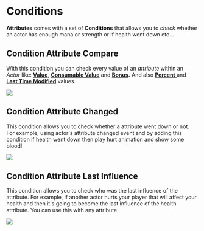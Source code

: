 # Conditions

&#x20;**Attributes** comes with a set of **Conditions** that allows you to _check_ whether an actor has enough mana or  strength or if health went down etc...

## Condition Attribute Compare

With this condition you can check every value of an _attribute_ within an _Actor_ like: [**Value**](https://njg.gitbook.io/gc-modules/\~/drafts/-LGYBUg5rvA5jswJTE97/primary/rpg/rpg/attributes#concepts), [**Consumable Value**](https://njg.gitbook.io/gc-modules/\~/drafts/-LGYBUg5rvA5jswJTE97/primary/rpg/rpg/attributes#concepts) and [**Bonus**](https://njg.gitbook.io/gc-modules/\~/drafts/-LGYBUg5rvA5jswJTE97/primary/rpg/rpg/attributes#concepts)**.** And also [**Percent** ](https://njg.gitbook.io/gc-modules/\~/drafts/-LGYBUg5rvA5jswJTE97/primary/rpg/rpg/attributes#concepts)and [**Last Time Modified**](https://njg.gitbook.io/gc-modules/\~/drafts/-LGYBUg5rvA5jswJTE97/primary/rpg/rpg/attributes#concepts) values.

![](../../../.gitbook/assets/attribute\_condition.gif)

## Condition Attribute Changed

This condition allows you to check whether a attribute went down or not. For example, using actor's attribute changed event and by adding this condition if health went down then play hurt animation and show some blood!

![](../../../.gitbook/assets/Attribute\_ActionsAndConditions\_01.png)

## Condition Attribute Last Influence

This condition allows you to check who was the last influence of the attribute. For example, if another actor hurts your player that will affect your health and then it's going to become the last influence of the health attribute. You can use this with any attribute.

![](../../../.gitbook/assets/Attribute\_ActionsAndConditions\_02.png)
